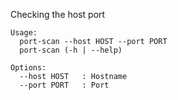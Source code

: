 Checking the host port

```
Usage:
  port-scan --host HOST --port PORT
  port-scan (-h | --help)

Options:
  --host HOST   : Hostname
  --port PORT   : Port
```